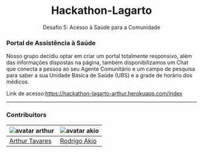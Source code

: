 <p align="center">
  <h1 align="center">Hackathon-Lagarto</h1>
  <p  align="center">Desafio 5: Acesso à Saúde para a Comunidade</p>
</p>

### Portal de Assistência à Saúde
Nosso grupo decidiu optar em criar um portal totalmente responsivo, além das informações dispostas na página, também disponibilizamos um Chat que conecta a pessoa ao seu Agente Comunitário e um campo de pesquisa para saber a sua Unidade Básica de Saúde (UBS) e a grade de horário dos médicos.

Link de acesso:https://hackathon-lagarto-arthur.herokuapp.com/index

---
### Contribuitors

![avatar arthur](https://avatars1.githubusercontent.com/u/22755581?s=130&v=4) | ![avatar akio](https://avatars2.githubusercontent.com/u/20828843?s=130&v=4)
-------------------------------------------------------------------------- | --------------------------------------------------------------------------
  [Arthur Tavares](https://github.com/arthurharrison)                         |  [Rodrigo Akio](https://github.com/AkioCode)
